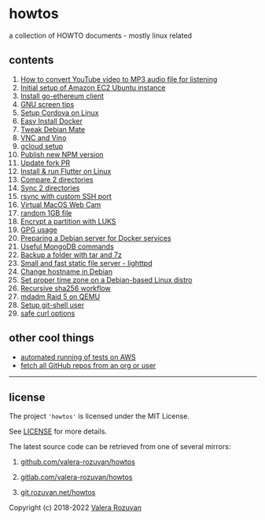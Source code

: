 # howtos

a collection of HOWTO documents - mostly linux related

## contents

1. [How to convert YouTube video to MP3 audio file for listening](./docs/001-convert-youtube-to-mp3.md)
2. [Initial setup of Amazon EC2 Ubuntu instance](./docs/002-initial-setup-amazon-ec2-ubuntu-instance.md)
3. [Install go-ethereum client](./docs/003-install-go-ethereum-client.md)
4. [GNU screen tips](./docs/004-screen.md)
5. [Setup Cordova on Linux](./docs/005-setup_cordova.md)
6. [Easy Install Docker](./docs/006-easy-install-docker.md)
7. [Tweak Debian Mate](./docs/007-tweak-debian-mate.md)
8. [VNC and Vino](./docs/008-vnc-and-vino.md)
9. [gcloud setup](./docs/009-gcloud-setup.md)
10. [Publish new NPM version](./docs/010-publish-new-npm-version.md)
11. [Update fork PR](./docs/011-update-fork-pr.md)
12. [Install & run Flutter on Linux](./docs/012-install-flutter-on-linux.md)
13. [Compare 2 directories](./docs/013-compare-2-directories.md)
14. [Sync 2 directories](./docs/014-sync-2-directories.md)
15. [rsync with custom SSH port](./docs/015-rsync-with-custom-ssh-port.md)
16. [Virtual MacOS Web Cam](./docs/016-virtual-mac-os-web-cam.md)
17. [random 1GB file](./docs/017-random-1-gb-file.md)
18. [Encrypt a partition with LUKS](./docs/018-encrypt-a-partition-with-luks.md)
19. [GPG usage](./docs/019-gpg-usage.md)
20. [Preparing a Debian server for Docker services](./docs/020-preparing-a-debian-server-for-docker-services.md)
21. [Useful MongoDB commands](./docs/021-useful-mongo-db-commands.md)
22. [Backup a folder with tar and 7z](./docs/022-backup-a-folder-with-tar-and--7z.md)
23. [Small and fast static file server - lighttpd](./docs/023-small-and-fast-static-file-server-lighttpd.md)
24. [Change hostname in Debian](./docs/024-change-hostname-in-debian.md)
25. [Set proper time zone on a Debian-based Linux distro](./docs/025-correct-time-zone-on-ubuntu.md)
26. [Recursive sha256 workflow](./docs/026-recursive-sha256-workflow.md)
27. [mdadm Raid 5 on QEMU](./docs/027-mdadm-raid-5-on-qemu.md)
28. [Setup git-shell user](./docs/028-setup-git-shell-user.md)
29. [safe curl options](./docs/029-safe-curl-options.md)

## other cool things

- [automated running of tests on AWS](./aws-test-runner)
- [fetch all GitHub repos from an org or user](./fetch-all-github-repos)

---

## license

The project `'howtos'` is licensed under the MIT License.

See [LICENSE](./LICENSE) for more details.

The latest source code can be retrieved from one of several mirrors:

1. [github.com/valera-rozuvan/howtos](https://github.com/valera-rozuvan/howtos)

2. [gitlab.com/valera-rozuvan/howtos](https://gitlab.com/valera-rozuvan/howtos)

3. [git.rozuvan.net/howtos](https://git.rozuvan.net/howtos)

Copyright (c) 2018-2022 [Valera Rozuvan](https://valera.rozuvan.net/)
